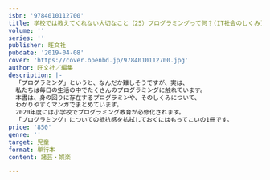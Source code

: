 ```yaml
---
isbn: '9784010112700'
title: 学校では教えてくれない大切なこと（25）プログラミングって何？(IT社会のしくみ)
volume: ''
series: ''
publisher: 旺文社
pubdate: '2019-04-08'
cover: 'https://cover.openbd.jp/9784010112700.jpg'
author: 旺文社／編集
description: |-
  「プログラミング」というと、なんだか難しそうですが、実は、
  私たちは毎日の生活の中でたくさんのプログラミングに触れています。
  本書は、身の回りに存在するプログラミンや、そのしくみについて、
  わかりやすくマンガでまとめています。
  2020年度には小学校でプログラミング教育が必修化されます。
  「プログラミング」についての抵抗感を払拭しておくにはもってこいの1冊です。
price: '850'
genre: ''
target: 児童
format: 単行本
content: 諸芸・娯楽

---
```

